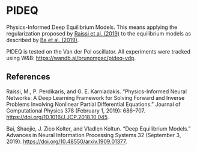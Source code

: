 # PIDEQ

Physics-Informed Deep Equilibrium Models. This means applying the regularization proposed by [Raissi et al. (2019)](#1) to the equilibrium models as described by [Ba et al. (2019)](#2).

PIDEQ is tested on the Van der Pol oscillator. All experiments were tracked using W&B: https://wandb.ai/brunompac/pideq-vdp.


## References

<a id="1">Raissi, M., P. Perdikaris, and G. E. Karniadakis</a>. “Physics-Informed Neural Networks: A Deep Learning Framework for Solving Forward and Inverse Problems Involving Nonlinear Partial Differential Equations.” Journal of Computational Physics 378 (February 1, 2019): 686–707. https://doi.org/10.1016/J.JCP.2018.10.045.

<a id="1">Bai, Shaojie, J. Zico Kolter, and Vladlen Koltun</a>. “Deep Equilibrium Models.” Advances in Neural Information Processing Systems 32 (September 3, 2019). https://doi.org/10.48550/arxiv.1909.01377.

